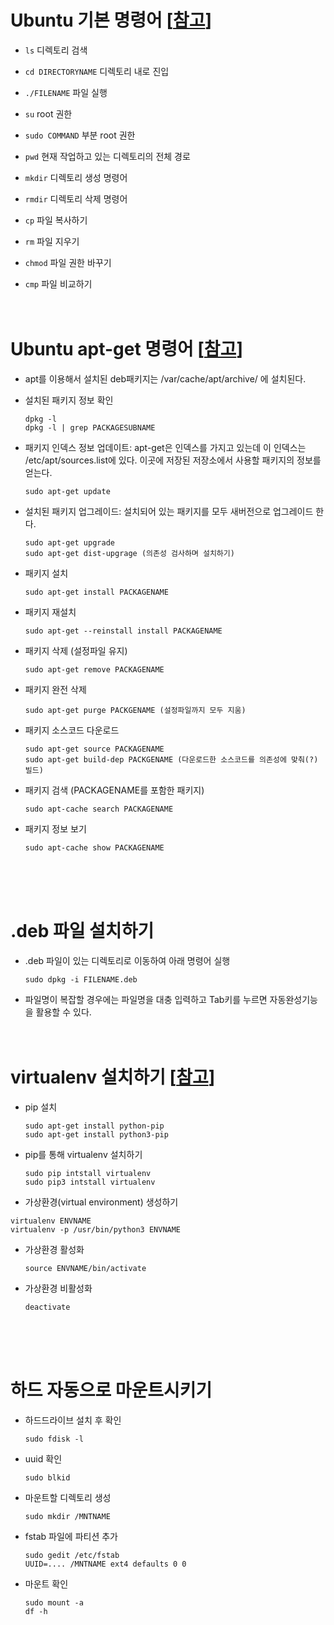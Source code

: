 # Ubuntu 기본 명령어 [[참고](http://yahweh0.blog.me/)]
* `ls` 디렉토리 검색
* `cd DIRECTORYNAME` 디렉토리 내로 진입
* `./FILENAME` 파일 실행
* `su` root 권한
* `sudo COMMAND` 부분 root 권한

* `pwd` 현재 작업하고 있는 디렉토리의 전체 경로
* `mkdir` 디렉토리 생성 명령어
* `rmdir` 디렉토리 삭제 명령어
* `cp` 파일 복사하기
* `rm` 파일 지우기
* `chmod` 파일 권한 바꾸기
* `cmp` 파일 비교하기
<br/><br/><br/>

# Ubuntu apt-get 명령어 [[참고](https://blog.outsider.ne.kr/346)]
* apt를 이용해서 설치된 deb패키지는 /var/cache/apt/archive/ 에 설치된다.

* 설치된 패키지 정보 확인
  ```
  dpkg -l
  dpkg -l | grep PACKAGESUBNAME
  ```

* 패키지 인덱스 정보 업데이트: apt-get은 인덱스를 가지고 있는데 이 인덱스는 /etc/apt/sources.list에 있다. 이곳에 저장된 저장소에서 사용할 패키지의 정보를 얻는다.
  ```
  sudo apt-get update
  ```

* 설치된 패키지 업그레이드: 설치되어 있는 패키지를 모두 새버전으로 업그레이드 한다.
  ```
  sudo apt-get upgrade
  sudo apt-get dist-upgrage (의존성 검사하며 설치하기)
  ```

* 패키지 설치
  ```
  sudo apt-get install PACKAGENAME
  ```

* 패키지 재설치
  ```
  sudo apt-get --reinstall install PACKAGENAME
  ```

* 패키지 삭제 (설정파일 유지)
  ```
  sudo apt-get remove PACKAGENAME
  ```

* 패키지 완전 삭제 
  ```
  sudo apt-get purge PACKGENAME (설정파일까지 모두 지움)
  ```

* 패키지 소스코드 다운로드
  ```
  sudo apt-get source PACKAGENAME
  sudo apt-get build-dep PACKGENAME (다운로드한 소스코드를 의존성에 맞춰(?) 빌드)
  ```

* 패키지 검색 (PACKAGENAME를 포함한 패키지)
  ```
  sudo apt-cache search PACKAGENAME
  ```

* 패키지 정보 보기
  ```
  sudo apt-cache show PACKAGENAME
  ```
<br/><br/><br/>

# .deb 파일 설치하기
* .deb 파일이 있는 디렉토리로 이동하여 아래 명령어 실행
  ```
  sudo dpkg -i FILENAME.deb
  ```
* 파일명이 복잡할 경우에는 파일명을 대충 입력하고 Tab키를 누르면 자동완성기능을 활용할 수 있다.
<br/><br/><br/>

# virtualenv 설치하기 [[참고](https://gist.github.com/Geoyi/d9fab4f609e9f75941946be45000632b)]
* pip 설치
  ```
  sudo apt-get install python-pip
  sudo apt-get install python3-pip
  ```

* pip를 통해 virtualenv 설치하기
  ```
  sudo pip intstall virtualenv
  sudo pip3 intstall virtualenv
  ```

*  가상환경(virtual environment) 생성하기
  ```
  virtualenv ENVNAME
  virtualenv -p /usr/bin/python3 ENVNAME
  ```

* 가상환경 활성화
  ```
  source ENVNAME/bin/activate
  ```

* 가상환경 비활성화
  ```
  deactivate
  ```
<br/><br/><br/>

# 하드 자동으로 마운트시키기
* 하드드라이브 설치 후 확인
  ```
  sudo fdisk -l
  ```
* uuid 확인
  ```
  sudo blkid
  ```
* 마운트할 디렉토리 생성
  ```
  sudo mkdir /MNTNAME
  ```
* fstab 파일에 파티션 추가
  ```
  sudo gedit /etc/fstab
  UUID=.... /MNTNAME ext4 defaults 0 0
  ```
* 마운트 확인
  ```
  sudo mount -a
  df -h
  ```